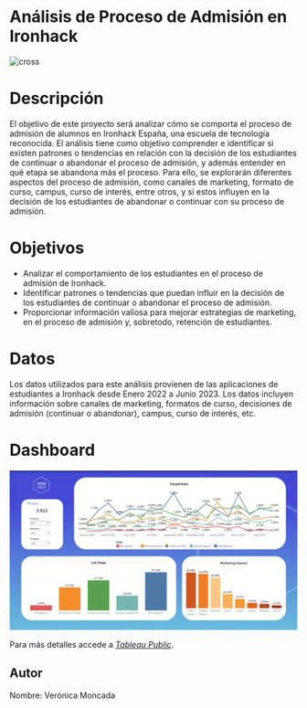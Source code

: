 # Análisis de Proceso de Admisión en Ironhack
![cross](https://readytrainingonline.com/wp-content/uploads/2021/06/06-28-21-Decision-Making-with-Empathy.jpg)  

# Descripción
El objetivo de este proyecto será analizar cómo se comporta el proceso de admisión de alumnos en Ironhack España, una escuela de tecnología reconocida. El análisis tiene como objetivo comprender e identificar si existen patrones o tendencias en relación con la decisión de los estudiantes de continuar o abandonar el proceso de admisión, y además entender en qué etapa se abandona más el proceso. Para ello, se explorarán diferentes aspectos del proceso de admisión, como canales de marketing, formato de curso, campus, curso de interés, entre otros, y si estos influyen en la decisión de los estudiantes de abandonar o continuar con su proceso de admisión.

# Objetivos
- Analizar el comportamiento de los estudiantes en el proceso de admisión de Ironhack.
- Identificar patrones o tendencias que puedan influir en la decisión de los estudiantes de continuar o abandonar el proceso de admisión.
- Proporcionar información valiosa para mejorar estrategias de marketing, en el proceso de admisión y, sobretodo, retención de estudiantes.

# Datos
Los datos utilizados para este análisis provienen de las aplicaciones de estudiantes a Ironhack desde Enero 2022 a Junio 2023. Los datos incluyen información sobre canales de marketing, formatos de curso, decisiones de admisión (continuar o abandonar), campus, curso de interés, etc.

# Dashboard
![dash](/imagenes/foto_dashboard.png)


Para más detalles accede a *[Tableau Public](https://public.tableau.com/app/profile/veronica.moncada/viz/Dashboard_Project_16928121283650/Dashboard12?publish=yes)*.


## Autor

Nombre: Verónica Moncada




